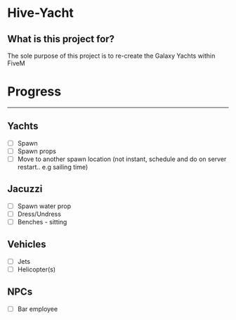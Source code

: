 # Hive-Yacht

## What is this project for?
The sole purpose of this project is to re-create the Galaxy Yachts within FiveM


# Progress
--------------

## Yachts
- [ ] Spawn 
- [ ] Spawn props
- [ ] Move to another spawn location (not instant, schedule and do on server restart.. e.g sailing time)

## Jacuzzi
- [ ] Spawn water prop
- [ ] Dress/Undress
- [ ] Benches - sitting

##  Vehicles
- [ ] Jets
- [ ] Helicopter(s) 

##  NPCs
- [ ] Bar employee
